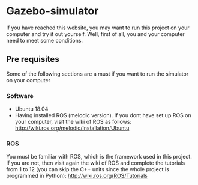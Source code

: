 # Gazebo-simulator

If you have reached this website, you may want to run this project on your computer and try it out yourself. Well, first of all, you and your computer need to meet some conditions.

## Pre requisites

Some of the following sections are a must if you want to run the simulator on your computer

### Software

* Ubuntu 18.04
* Having installed ROS (melodic version). If you dont have set up ROS on your computer, visit the wiki of ROS as follows: <http://wiki.ros.org/melodic/Installation/Ubuntu>

### ROS

You must be familiar with ROS, which is the framework used in this project. If you are not, then visit again the wiki of ROS and complete the tutorials from 1 to 12 (you can skip the C++ units since the whole project is programmed in Python): <http://wiki.ros.org/ROS/Tutorials>
